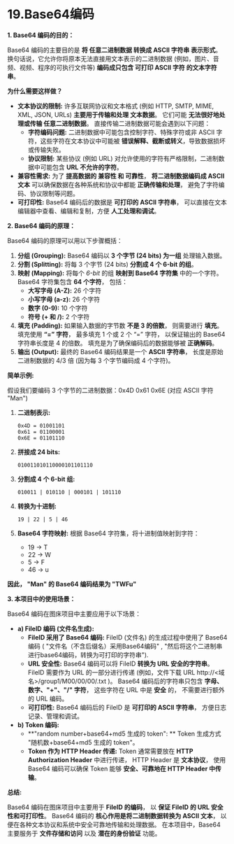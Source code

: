 # 19.Base64编码

**1. Base64 编码的目的：**

Base64 编码的主要目的是 **将 任意二进制数据 转换成 ASCII 字符串 表示形式**。 换句话说，它允许你将原本无法直接用文本表示的二进制数据 (例如，图片、音频、视频、程序的可执行文件等) **编码成只包含 可打印 ASCII 字符 的文本字符串**。

**为什么需要这样做？**

- **文本协议的限制:** 许多互联网协议和文本格式 (例如 HTTP, SMTP, MIME, XML, JSON, URLs) **主要用于传输和处理 文本数据**。 它们可能 **无法很好地处理或传输 任意二进制数据**。 直接传输二进制数据可能会遇到以下问题：
  - **字符编码问题:** 二进制数据中可能包含控制字符、特殊字符或非 ASCII 字符，这些字符在文本协议中可能被 **错误解释、截断或转义**，导致数据损坏或传输失败。
  - **协议限制:** 某些协议 (例如 URL) 对允许使用的字符有严格限制，二进制数据中可能包含 **URL 不允许的字符**。
- **兼容性需求:** 为了 **提高数据的 兼容性 和 可靠性**， **将二进制数据编码成 ASCII 文本** 可以确保数据在各种系统和协议中都能 **正确传输和处理**， 避免了字符编码、协议限制等问题。
- **可打印性:** Base64 编码后的数据是 **可打印的 ASCII 字符串**， 可以直接在文本编辑器中查看、编辑和复制，方便 **人工处理和调试**。

**2. Base64 编码的原理：**

Base64 编码的原理可以用以下步骤概括：

1. **分组 (Grouping):** Base64 编码以 **3 个字节 (24 bits) 为一组** 处理输入数据。
2. **分割 (Splitting):** 将每 3 个字节 (24 bits) **分割成 4 个 6-bit 的组**。
3. **映射 (Mapping):** 将每个 *6-bit* 的组 **映射到 Base64 字符集** 中的一个字符。 Base64 字符集包含 **64 个字符**， 包括：
   - **大写字母 (A-Z):** 26 个字符
   - **小写字母 (a-z):** 26 个字符
   - **数字 (0-9):** 10 个字符
   - **符号 (+ 和 /):** 2 个字符
4. **填充 (Padding):** 如果输入数据的字节数 **不是 3 的倍数**， 则需要进行 **填充**。 填充使用 **“=” 字符**， 最多填充 1 个或 2 个 “=” 字符， 以保证输出的 Base64 字符串长度是 4 的倍数。 填充是为了确保编码后的数据能够被 **正确解码**。
5. **输出 (Output):** 最终的 Base64 编码结果是一个 **ASCII 字符串**， 长度是原始二进制数据的 4/3 倍 (因为每 3 个字节编码成 4 个字符)。

**简单示例:**

假设我们要编码 3 个字节的二进制数据：0x4D 0x61 0x6E (对应 ASCII 字符 "Man")

1. **二进制表示:**

   ```
   0x4D = 01001101
   0x61 = 01100001
   0x6E = 01101110
   ```

2. **拼接成 24 bits:**

   ```
   010011010110000101101110
   ```

3. **分割成 4 个 6-bit 组:**

   ```
   010011 | 010110 | 000101 | 101110
   ```

4. **转换为十进制:**

   ```
   19 | 22 | 5 | 46
   ```

5. **Base64 字符映射:** 根据 Base64 字符集，将十进制值映射到字符：

   - 19 -> T
   - 22 -> W
   - 5 -> F
   - 46 -> u

**因此， "Man" 的 Base64 编码结果为 "TWFu"**

**3. 本项目中的使用场景：**

Base64 编码在图床项目中主要应用于以下场景：

- **a) FileID 编码 (文件名生成):**
  - **FileID 采用了 Base64 编码:**  FileID (文件名) 的生成过程中使用了 Base64 编码 ( "文件名（不含后缀名）采用Base64编码" , "然后将这个二进制串进行base64编码，转换为可打印的字符串").
  - **URL 安全性:** Base64 编码可以将 FileID **转换为 URL 安全的字符串**。 FileID 需要作为 URL 的一部分进行传递 (例如，文件下载 URL http://<域名>/group1/M00/00/00/<FileID>.txt )。 Base64 编码后的字符串只包含 **字母、数字、"+"、"/" 字符**， 这些字符在 URL 中是 **安全** 的， 不需要进行额外的 URL 编码。
  - **可打印性:** Base64 编码后的 FileID 是 **可打印的 ASCII 字符串**， 方便日志记录、管理和调试。
- **b) Token 编码:**
  - **"random number+base64+md5 生成的 token": **  Token 生成方式 "随机数+base64+md5 生成的 token"。 
  - **Token 作为 HTTP Header 传递:** Token 通常需要放在 **HTTP Authorization Header** 中进行传递， HTTP Header 是 **文本协议**， 使用 Base64 编码可以确保 Token 能够 **安全、可靠地在 HTTP Header 中传输**。

**总结:**

Base64 编码在图床项目中主要用于 **FileID 的编码**， 以 **保证 FileID 的 URL 安全性和可打印性**。 Base64 编码的 **核心作用是将二进制数据转换为 ASCII 文本**， 以便在各种文本协议和系统中安全可靠地传输和处理数据。 在本项目中，Base64 主要服务于 **文件存储和访问** 以及 **潜在的身份验证** 功能。
